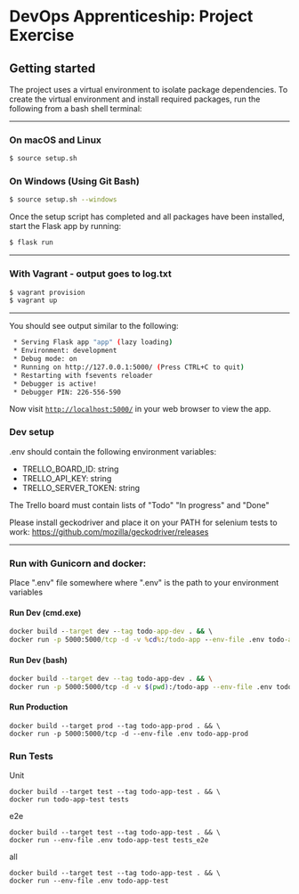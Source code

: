 # DevOps Apprenticeship: Project Exercise

## Getting started

The project uses a virtual environment to isolate package dependencies. To create the virtual environment and install required packages, run the following from a bash shell terminal:

---------------------
### On macOS and Linux
```bash
$ source setup.sh
```
### On Windows (Using Git Bash)
```bash
$ source setup.sh --windows
```


Once the setup script has completed and all packages have been installed, start the Flask app by running:
```bash
$ flask run
```
--------------------

### With Vagrant - output goes to log.txt
```bash
$ vagrant provision
$ vagrant up
```

------------


You should see output similar to the following:
```bash
 * Serving Flask app "app" (lazy loading)
 * Environment: development
 * Debug mode: on
 * Running on http://127.0.0.1:5000/ (Press CTRL+C to quit)
 * Restarting with fsevents reloader
 * Debugger is active!
 * Debugger PIN: 226-556-590
```
Now visit [`http://localhost:5000/`](http://localhost:5000/) in your web browser to view the app.

### Dev setup
.env should contain the following environment variables:
- TRELLO_BOARD_ID: string
- TRELLO_API_KEY: string
- TRELLO_SERVER_TOKEN: string 

The Trello board must contain lists of "Todo" "In progress" and "Done"

Please install geckodriver and place it on your PATH for selenium tests to work: https://github.com/mozilla/geckodriver/releases


-------

### Run with Gunicorn and docker:
Place ".env" file somewhere where ".env" is the path to your environment variables

#### Run Dev (cmd.exe)
```cmd
docker build --target dev --tag todo-app-dev . && \
docker run -p 5000:5000/tcp -d -v %cd%:/todo-app --env-file .env todo-app-dev
```

#### Run Dev (bash)
```bash
docker build --target dev --tag todo-app-dev . && \
docker run -p 5000:5000/tcp -d -v $(pwd):/todo-app --env-file .env todo-app-dev
```

#### Run Production
```
docker build --target prod --tag todo-app-prod . && \
docker run -p 5000:5000/tcp -d --env-file .env todo-app-prod
```



### Run Tests
Unit
```
docker build --target test --tag todo-app-test . && \
docker run todo-app-test tests
```

e2e
```
docker build --target test --tag todo-app-test . && \
docker run --env-file .env todo-app-test tests_e2e
```

all
```
docker build --target test --tag todo-app-test . && \
docker run --env-file .env todo-app-test
```

